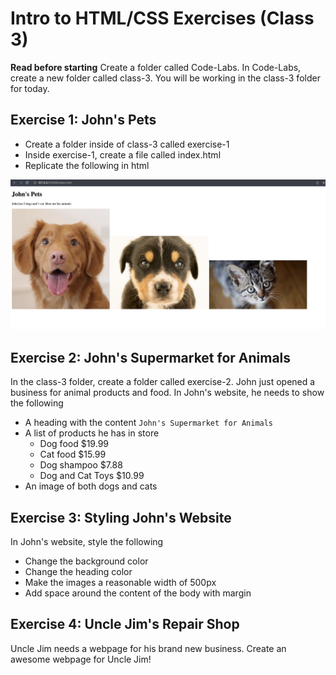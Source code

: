 # Intro to HTML/CSS Exercises (Class 3)

**Read before starting**
Create a folder called Code-Labs. In Code-Labs, create a new folder called class-3. You will be working in the class-3 folder for today.

## Exercise 1: John's Pets
- Create a folder inside of class-3 called exercise-1 
- Inside exercise-1, create a file called index.html
- Replicate the following in html 

![Exercise 1](assets/images/exercise-1.png)

## Exercise 2: John's Supermarket for Animals
In the class-3 folder, create a folder called exercise-2. 
John just opened a business for animal products and food. In John's website, he needs to show the following
- A heading with the content `John's Supermarket for Animals`
- A list of products he has in store
  - Dog food $19.99
  - Cat food $15.99
  - Dog shampoo $7.88
  - Dog and Cat Toys $10.99
- An image of both dogs and cats 


## Exercise 3: Styling John's Website 
In John's website, style the following 
- Change the background color 
- Change the heading color 
- Make the images a reasonable width of 500px 
- Add space around the content of the body with margin

## Exercise 4: Uncle Jim's Repair Shop
Uncle Jim needs a webpage for his brand new business. Create an awesome webpage for Uncle Jim! 